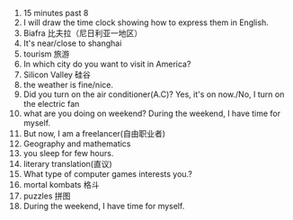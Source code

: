 1. 15 minutes past 8
2. I will draw the time clock showing how to express them in English. 
3. Biafra  比夫拉（尼日利亚一地区）
4. It's near/close to shanghai 
5. tourism  旅游
6. In which city do you want to visit in America? 
7. Silicon Valley 硅谷
8. the weather is fine/nice.
9. Did you turn on the air conditioner(A.C)?  Yes, it's on now./No, I turn on the electric fan
10. what are you doing on weekend? During the weekend, I have time for myself. 
11. But now, I am a freelancer(自由职业者)
12. Geography and mathematics
13. you sleep for few hours.
14. literary translation(直议)
15. What type of computer games interests you.? 
16. mortal kombats 格斗
17. puzzles 拼图
18. During the weekend, I have time for myself. 

